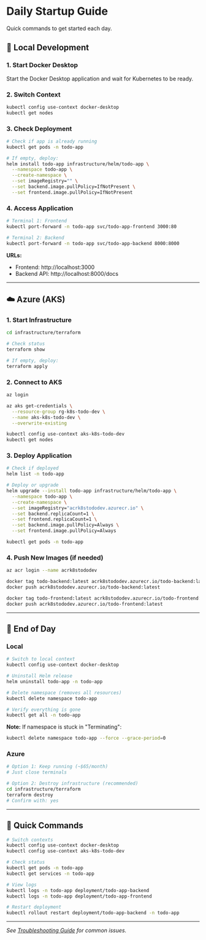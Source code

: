 # Daily Startup Guide

Quick commands to get started each day.

## 🚀 Local Development

### 1. Start Docker Desktop

Start the Docker Desktop application and wait for Kubernetes to be ready.

### 2. Switch Context

```bash
kubectl config use-context docker-desktop
kubectl get nodes
```

### 3. Check Deployment

```bash
# Check if app is already running
kubectl get pods -n todo-app

# If empty, deploy:
helm install todo-app infrastructure/helm/todo-app \
  --namespace todo-app \
  --create-namespace \
  --set imageRegistry="" \
  --set backend.image.pullPolicy=IfNotPresent \
  --set frontend.image.pullPolicy=IfNotPresent
```

### 4. Access Application

```bash
# Terminal 1: Frontend
kubectl port-forward -n todo-app svc/todo-app-frontend 3000:80

# Terminal 2: Backend
kubectl port-forward -n todo-app svc/todo-app-backend 8000:8000
```

**URLs:**

- Frontend: http://localhost:3000
- Backend API: http://localhost:8000/docs

---

## ☁️ Azure (AKS)

### 1. Start Infrastructure

```bash
cd infrastructure/terraform

# Check status
terraform show

# If empty, deploy:
terraform apply
```

### 2. Connect to AKS

```bash
az login

az aks get-credentials \
  --resource-group rg-k8s-todo-dev \
  --name aks-k8s-todo-dev \
  --overwrite-existing

kubectl config use-context aks-k8s-todo-dev
kubectl get nodes
```

### 3. Deploy Application

```bash
# Check if deployed
helm list -n todo-app

# Deploy or upgrade
helm upgrade --install todo-app infrastructure/helm/todo-app \
  --namespace todo-app \
  --create-namespace \
  --set imageRegistry="acrk8stododev.azurecr.io" \
  --set backend.replicaCount=1 \
  --set frontend.replicaCount=1 \
  --set backend.image.pullPolicy=Always \
  --set frontend.image.pullPolicy=Always

kubectl get pods -n todo-app
```

### 4. Push New Images (if needed)

```bash
az acr login --name acrk8stododev

docker tag todo-backend:latest acrk8stododev.azurecr.io/todo-backend:latest
docker push acrk8stododev.azurecr.io/todo-backend:latest

docker tag todo-frontend:latest acrk8stododev.azurecr.io/todo-frontend:latest
docker push acrk8stododev.azurecr.io/todo-frontend:latest
```

---

## 🛑 End of Day

### Local

```bash
# Switch to local context
kubectl config use-context docker-desktop

# Uninstall Helm release
helm uninstall todo-app -n todo-app

# Delete namespace (removes all resources)
kubectl delete namespace todo-app

# Verify everything is gone
kubectl get all -n todo-app
```

**Note:** If namespace is stuck in "Terminating":

```bash
kubectl delete namespace todo-app --force --grace-period=0
```

### Azure

```bash
# Option 1: Keep running (~$65/month)
# Just close terminals

# Option 2: Destroy infrastructure (recommended)
cd infrastructure/terraform
terraform destroy
# Confirm with: yes
```

---

## 🔧 Quick Commands

```bash
# Switch contexts
kubectl config use-context docker-desktop
kubectl config use-context aks-k8s-todo-dev

# Check status
kubectl get pods -n todo-app
kubectl get services -n todo-app

# View logs
kubectl logs -n todo-app deployment/todo-app-backend
kubectl logs -n todo-app deployment/todo-app-frontend

# Restart deployment
kubectl rollout restart deployment/todo-app-backend -n todo-app
```

---

_See [Troubleshooting Guide](./troubleshooting.md) for common issues._
